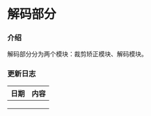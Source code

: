 # 解码部分

### 介绍

解码部分分为两个模块：裁剪矫正模块、解码模块。



### 更新日志

| 日期 | 内容 |
| :--: | :--: |
|      |      |
|      |      |
|      |      |

